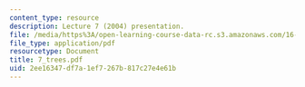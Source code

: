 ```yaml
---
content_type: resource
description: Lecture 7 (2004) presentation.
file: /media/https%3A/open-learning-course-data-rc.s3.amazonaws.com/16-01-unified-engineering-i-ii-iii-iv-fall-2005-spring-2006/2ee16347df7a1ef7267b817c27e4e61b_7_trees.pdf
file_type: application/pdf
resourcetype: Document
title: 7_trees.pdf
uid: 2ee16347-df7a-1ef7-267b-817c27e4e61b
---
```

